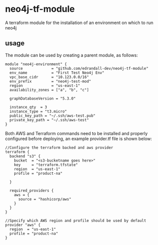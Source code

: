 # neo4j-tf-module
A terraform module for the installation of an environment on which to run neo4j

## usage

The module can be used by creating a parent module, as follows:

~~~
module "neo4j-environment" {
  source             = "github.com/edrandall-dev/neo4j-tf-module"
  env_name           = "First Test Neo4j Env"
  vpc_base_cidr      = "10.123.0.0/16"
  env_prefix         = "neo4j-test-mod"
  region             = "us-east-1"
  availability_zones = ["a", "b", "c"]

  graphDatabaseVersion = "5.3.0"

  instance_qty  = 3
  instance_type = "t3.micro"
  public_key_path = "~/.ssh/aws-test.pub"
  private_key_path = "~/.ssh/aws-test"
}

~~~

Both AWS and Terraform commands need to be installed and properly configured before deploying, an example provider.tf file is shown below:

~~~
//Configure the terraform backed and aws provider
terraform {
  backend "s3" {
    bucket  = "<s3-bucketname goes here>"
    key     = "terraform.tfstate"
    region  = "us-east-1"
    profile = "product-na"

  }

  required_providers {
    aws = {
      source = "hashicorp/aws"
    }
  }
}

//Specify which AWS region and profile should be used by default
provider "aws" {
  region  = "us-east-1"
  profile = "product-na"
}
~~~